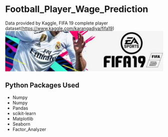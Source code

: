 # Football_Player_Wage_Prediction
Data provided by Kaggle, FIFA 19 complete player dataset(https://www.kaggle.com/karangadiya/fifa19)
![alt text](https://github.com/yueeeeeee87/Football_Player_Wage_Prediction/blob/main/football%20player.jpg?raw=true)

## Python Packages Used
* Numpy
* Numpy
* Pandas
* scikit-learn
* Matplotlib
* Seaborn
* Factor_Analyzer
